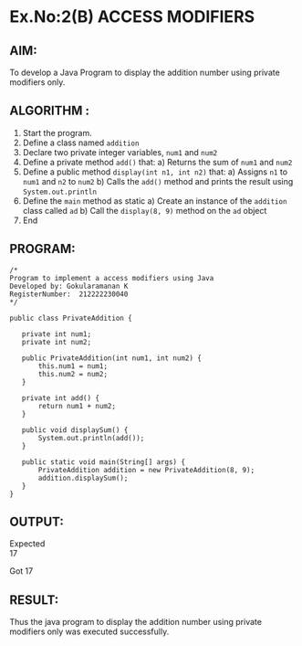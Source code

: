 # Ex.No:2(B) ACCESS MODIFIERS

## AIM:
To develop a Java Program to display the addition number using private modifiers only.

## ALGORITHM :
1.	Start the program.
2.	Define a class named `addition`
3.	Declare two private integer variables, `num1` and `num2`
4.	Define a private method `add()` that:
a)	Returns the sum of `num1` and `num2`
5.	Define a public method `display(int n1, int n2)` that:
a)	Assigns `n1` to `num1` and `n2` to `num2`
b)	Calls the `add()` method and prints the result using `System.out.println`
6.	Define the `main` method as static
a)	Create an instance of the `addition` class called `ad`
b)	Call the `display(8, 9)` method on the `ad` object
7.	End






## PROGRAM:
 ```
/*
Program to implement a access modifiers using Java
Developed by: Gokularamanan K
RegisterNumber:  212222230040
*/

public class PrivateAddition {

    private int num1;
    private int num2;

    public PrivateAddition(int num1, int num2) {
        this.num1 = num1;
        this.num2 = num2;
    }

    private int add() {
        return num1 + num2;
    }

    public void displaySum() {
        System.out.println(add());
    }

    public static void main(String[] args) {
        PrivateAddition addition = new PrivateAddition(8, 9);
        addition.displaySum();
    }
}
```









## OUTPUT:

Expected	
17

Got	
17

## RESULT:
Thus the java program to display the addition number using private modifiers only was executed successfully.


